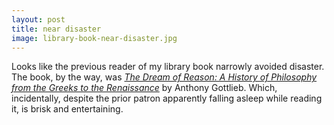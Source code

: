 ```yaml
---
layout: post
title: near disaster
image: library-book-near-disaster.jpg
---
```


Looks like the previous reader of my library book narrowly avoided disaster. The
book, by the way, was
<em><a href="http://www.goodreads.com/book/show/26530383-the-dream-of-reason" title="I Dream of Reason Book" rel=“nofollow”>The
Dream of Reason: A History of Philosophy from the Greeks to the
Renaissance</a></em> by Anthony Gottlieb. Which, incidentally, despite the prior
patron apparently falling asleep while reading it, is brisk and entertaining.
